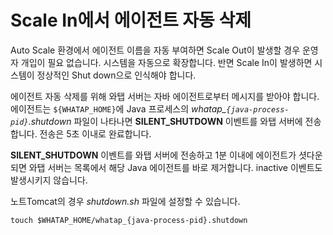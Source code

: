 Scale In에서 에이전트 자동 삭제
=====================

Auto Scale 환경에서 에이전트 이름을 자동 부여하면 Scale Out이 발생할 경우 운영자 개입이 필요 없습니다. 시스템을 자동으로 확장합니다. 반면 Scale In이 발생하면 시스템이 정상적인 Shut down으로 인식해야 합니다.

에이전트 자동 삭제를 위해 와탭 서버는 자바 에이전트로부터 메시지를 받아야 합니다. 에이전트는 `${WHATAP_HOME}`에 Java 프로세스의 *whatap\_`{java-process-pid}`.shutdown* 파일이 나타나면 **SILENT\_SHUTDOWN** 이벤트를 와탭 서버에 전송합니다. 전송은 5초 이내로 완료합니다.

**SILENT\_SHUTDOWN** 이벤트를 와탭 서버에 전송하고 1분 이내에 에이전트가 셧다운 되면 와탭 서버는 목록에서 해당 Java 에이전트를 바로 제거합니다. inactive 이벤트도 발생시키지 않습니다.

노트Tomcat의 경우 *shutdown.sh* 파일에 설정할 수 있습니다.


```
touch $WHATAP_HOME/whatap_{java-process-pid}.shutdown  

```
